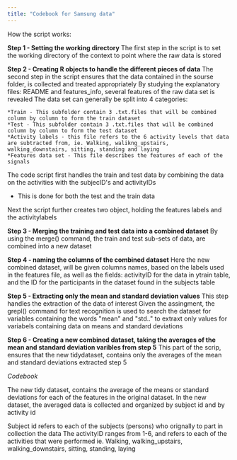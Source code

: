 ```yaml
---
title: "Codebook for Samsung data"
---
```


How the script works: 

**Step 1 - Setting the working directory**
The first step in the script is to set the working directory of the context to point where the raw data is stored

**Step 2 - Creating R objects to handle the different pieces of data**
The second step in the script ensures that the data contained in the sourse folder, is collected and treated appropriately
By studying the explanatory files: README and features_info, several features of the raw data set is revealed
The data set can generally be split into 4 categories:

    *Train - This subfolder contain 3 .txt.files that will be combined column by column to form the train dataset
    *Test - This subfolder contain 3 .txt.files that will be combined column by column to form the test dataset
    *Activity labels - this file refers to the 6 activity levels that data are subtracted from, ie. Walking, walikng_upstairs, walking_downstairs, sitting, standing and laying 
    *Features data set - This file describes the features of each of the signals

The code script first handles the train and test data by combining the data on the activities with the subjecID's and activityIDs
 - This is done for both the test and the train data

Next the script further creates two object, holding the features labels and the activitylabels

**Step 3 - Merging the training and test data into a combined dataset**
By using the merge() command, the train and test sub-sets of data, are combined into a new dataset

**Step 4 - naming the columns of the combined dataset**
Here the new combined dataset, will be given columns names, based on the labels used in the features file, 
as well as the fields: activityID for the data in ytrain table, and the ID for the participants in the dataset found in the subjects table

**Step 5 - Extracting only the mean and standard deviation values**
This step handles the extraction of the data of interest
Given the assingment, the grepl() command for text recognition is used to search the dataset for variables containing the words "mean" and "std.." to 
extraxt only values for variabels containing data on means and standard deviations

**Step 6 - Creating a new combined dataset, taking the averages of the mean and standard deviation varibles from step 5**
This part of the scrip, ensures that the new tidydataset, contains only the averages of the mean and standard deviations extracted step 5


*Codebook*

The new tidy dataset, contains the average of the means or standard deviations for each of the features in the original dataset. In the new dataset, the averaged data is collected and organized 
by subject id and by activity id

Subject id refers to each of the subjects (persons) who orignally to part in collection the data
The activityID ranges from 1-6, and refers to each of the activities that were performed ie. Walking, walking_upstairs, walking_downstairs, sitting, standing, laying

 